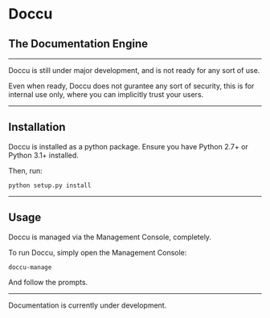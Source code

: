 # Doccu

## The Documentation Engine

---

Doccu is still under major development, and is not ready for any sort of use.

Even when ready, Doccu does not gurantee any sort of security, this is for internal use only, where you can implicitly trust your users.

---

## Installation

Doccu is installed as a python package. Ensure you have Python 2.7+ or Python 3.1+ installed.

Then, run:

```
python setup.py install
```

---

## Usage

Doccu is managed via the Management Console, completely.

To run Doccu, simply open the Management Console:

```
doccu-manage
```

And follow the prompts.

---

Documentation is currently under development.
